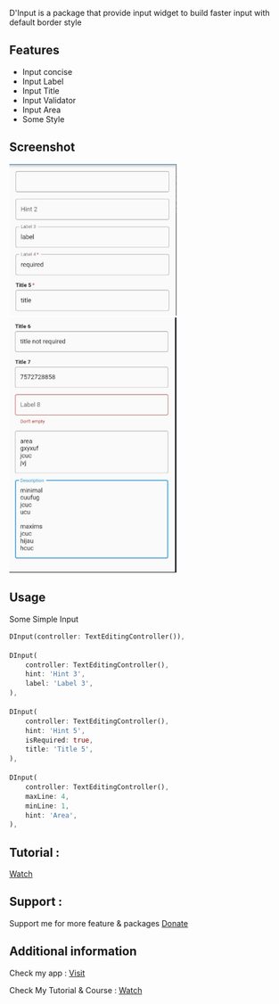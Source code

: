 D'Input is a package that provide input widget to build faster input with default border style

## Features

- Input concise
- Input Label
- Input Title
- Input Validator
- Input Area
- Some Style

## Screenshot
<img src="https://github.com/indratrisnar/d_input/raw/master/pic/d_input1.png" alt="d_input1" width="300">
<img src="https://github.com/indratrisnar/d_input/raw/master/pic/d_input2.png" alt="d_input2" width="300">

## Usage

Some Simple Input
```dart
DInput(controller: TextEditingController()),

DInput(
    controller: TextEditingController(),
    hint: 'Hint 3',
    label: 'Label 3',
),

DInput(
    controller: TextEditingController(),
    hint: 'Hint 5',
    isRequired: true,
    title: 'Title 5',
),

DInput(            
    controller: TextEditingController(),
    maxLine: 4,
    minLine: 1,
    hint: 'Area',
),
```

## Tutorial :
[Watch](https://youtu.be/x457Q5tl_Lk)

## Support :
Support me for more feature & packages
[Donate](https://www.paypal.com/paypalme/indratrisnar)


## Additional information
Check my app : [Visit](https://indratrisnar.github.io/projects.html)

Check My Tutorial & Course : [Watch](https://www.youtube.com/channel/UC0d_xINEvCtlDCpWfBpnYpA)
